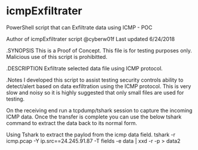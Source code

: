 # icmpExfiltrater
PowerShell script  that can Exfiltrate data using ICMP - POC


Author of icmpExfiltrater script @cyberw01f
Last updated 6/24/2018

.SYNOPSIS 
This is a Proof of Concept. This file is for testing purposes only. Malicious use of this script is prohibitted. 

.DESCRIPTION
Exfiltrate selected data file using ICMP protocol. 

.Notes
I developed this script to assist testing security controls ability to detect/alert based on data exfiltration using the ICMP protocol. 
This is very slow and noisy so it is highly suggested that only small files are used for testing.

On the receiving end run a tcpdump/tshark session to capture the incoming ICMP data. Once the transfer is complete you can use the below tshark command to extract the data back to its normal form. 

Using Tshark to extract the paylod from the icmp data field. 
tshark -r icmp.pcap -Y ip.src==24.245.91.87 -T fields -e data | xxd -r -p > data2
